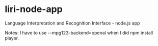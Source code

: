 # liri-node-app
Language Interpretation and Recognition Interface - node.js app


Notes: 
I have to use --mpg123-backend=openal when I did npm install player.
